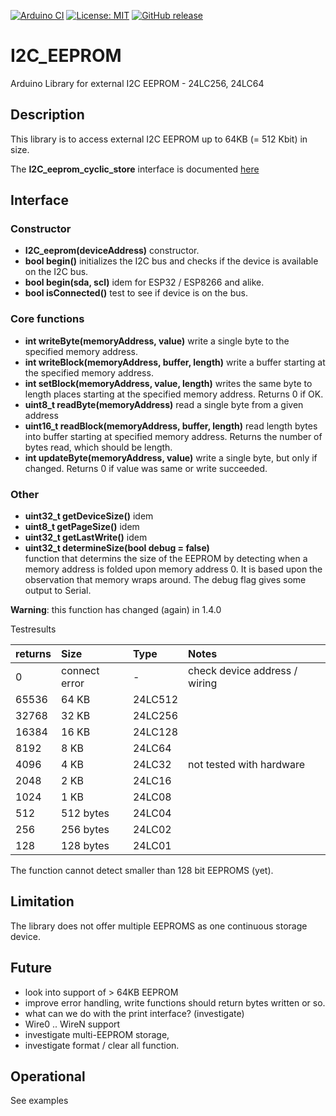 
[![Arduino CI](https://github.com/RobTillaart/I2C_EEPROM/workflows/Arduino%20CI/badge.svg)](https://github.com/marketplace/actions/arduino_ci)
[![License: MIT](https://img.shields.io/badge/license-MIT-green.svg)](https://github.com/RobTillaart/I2C_EEPROM/blob/master/LICENSE)
[![GitHub release](https://img.shields.io/github/release/RobTillaart/I2C_EEPROM.svg?maxAge=3600)](https://github.com/RobTillaart/I2C_EEPROM/releases)

# I2C_EEPROM

Arduino Library for external I2C EEPROM - 24LC256, 24LC64

## Description

This library is to access external I2C EEPROM up to 64KB (= 512 Kbit) in size.

The **I2C_eeprom_cyclic_store** interface is documented [here](README_cyclic_store.md)


## Interface

### Constructor

- **I2C_eeprom(deviceAddress)** constructor.
- **bool begin()** initializes the I2C bus and checks if the device is available on the I2C bus.
- **bool begin(sda, scl)** idem for ESP32 / ESP8266 and alike.
- **bool isConnected()** test to see if device is on the bus.


### Core functions

- **int writeByte(memoryAddress, value)** write a single byte to the specified memory address.
- **int writeBlock(memoryAddress, buffer, length)** write a buffer starting at the specified memory address. 
- **int setBlock(memoryAddress, value, length)** writes the same byte to length places starting at the specified memory address. Returns 0 if OK.
- **uint8_t readByte(memoryAddress)** read a single byte from a given address
- **uint16_t readBlock(memoryAddress, buffer, length)** read length bytes into buffer starting at specified memory address. Returns the number of bytes read, which should be length.
- **int updateByte(memoryAddress, value)** write a single byte, but only if changed. Returns 0 if value was same or write succeeded.


### Other

- **uint32_t getDeviceSize()** idem
- **uint8_t  getPageSize()** idem
- **uint32_t getLastWrite()** idem
- **uint32_t determineSize(bool debug = false)**  
function that determins the size of the EEPROM by detecting when a memory address is folded upon memory address 0. 
It is based upon the observation that memory wraps around. 
The debug flag gives some output to Serial.

**Warning**: this function has changed (again) in 1.4.0 

Testresults 

| returns |  Size        | Type  | Notes |
|:--------|:-------------|:------|:------|
|    0    | connect error |  -   | check device address / wiring |
|  65536  |  64 KB     | 24LC512 |       |
|  32768  |  32 KB     | 24LC256 |       |
|  16384  |  16 KB     | 24LC128 |       |
|   8192  |   8 KB     | 24LC64  |       |
|   4096  |   4 KB     | 24LC32  | not tested with hardware |
|   2048  |   2 KB     | 24LC16  |       |
|   1024  |   1 KB     | 24LC08  |       |
|    512  |  512 bytes | 24LC04  |       |
|    256  |  256 bytes | 24LC02  |       |
|    128  |  128 bytes | 24LC01  |       |

The function cannot detect smaller than 128 bit EEPROMS (yet).


## Limitation

The library does not offer multiple EEPROMS as one continuous storage device.



## Future

- look into support of > 64KB EEPROM
- improve error handling, write functions should return bytes written or so.
- what can we do with the print interface? (investigate)
- Wire0 .. WireN support
- investigate multi-EEPROM storage, 
- investigate format / clear all function.

## Operational

See examples

